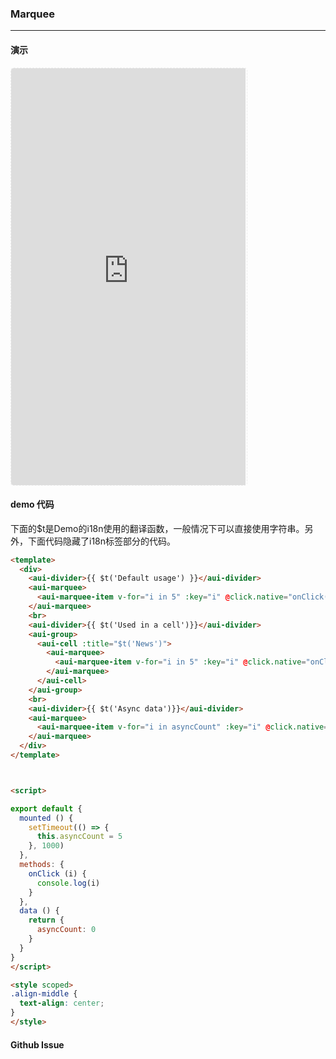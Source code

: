 <!-- ---
nav: zh-CN
--- -->


### Marquee

---

#### 演示

 <div style="width:377px;height:667px;display:inline-block;border:1px dashed #ececec;border-radius:5px;overflow:hidden;">
   <iframe src="https://afexteam.github.io/aui-m-demo/#/component/marquee" width="375" height="667" border="0" frameborder="0"></iframe>
 </div>

#### demo 代码

<p class="tip">下面的$t是Demo的i18n使用的翻译函数，一般情况下可以直接使用字符串。另外，下面代码隐藏了i18n标签部分的代码。</p>

``` html
<template>
  <div>
    <aui-divider>{{ $t('Default usage') }}</aui-divider>
    <aui-marquee>
      <aui-marquee-item v-for="i in 5" :key="i" @click.native="onClick(i)" class="align-middle">hello world {{i}}</aui-marquee-item>
    </aui-marquee>
    <br>
    <aui-divider>{{ $t('Used in a cell')}}</aui-divider>
    <aui-group>
      <aui-cell :title="$t('News')">
        <aui-marquee>
          <aui-marquee-item v-for="i in 5" :key="i" @click.native="onClick(i)">{{ $t('JavaScript is the best language')}} {{i}}</aui-marquee-item>
        </aui-marquee>
      </aui-cell>
    </aui-group>
    <br>
    <aui-divider>{{ $t('Async data')}}</aui-divider>
    <aui-marquee>
      <aui-marquee-item v-for="i in asyncCount" :key="i" @click.native="onClick(i)" class="align-middle">hello world {{i}}</aui-marquee-item>
    </aui-marquee>
  </div>
</template>



<script>

export default {
  mounted () {
    setTimeout(() => {
      this.asyncCount = 5
    }, 1000)
  },
  methods: {
    onClick (i) {
      console.log(i)
    }
  },
  data () {
    return {
      asyncCount: 0
    }
  }
}
</script>

<style scoped>
.align-middle {
  text-align: center;
}
</style>
```


#### Github Issue